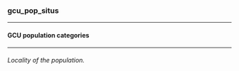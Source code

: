 ### gcu_pop_situs



------
#### GCU population categories



------
###### Locality of the population.